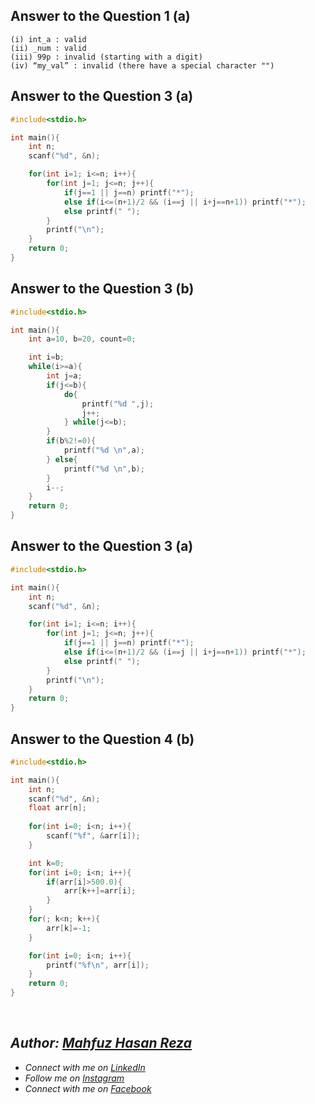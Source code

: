 ## Answer to the Question 1 (a)
```
(i) int_a : valid
(ii) _num : valid
(iii) 99p : invalid (starting with a digit)
(iv) “my_val” : invalid (there have a special character "")
```

## Answer to the Question 3 (a)
```c
#include<stdio.h>

int main(){
    int n;
    scanf("%d", &n);

    for(int i=1; i<=n; i++){
        for(int j=1; j<=n; j++){
            if(j==1 || j==n) printf("*");
            else if(i<=(n+1)/2 && (i==j || i+j==n+1)) printf("*");
            else printf(" ");
        }
        printf("\n");
    }
    return 0;
}
```

## Answer to the Question 3 (b)
```c
#include<stdio.h>

int main(){
    int a=10, b=20, count=0;

    int i=b;
    while(i>=a){
        int j=a;
        if(j<=b){
            do{
                printf("%d ",j);
                j++;
            } while(j<=b);
        }
        if(b%2!=0){
            printf("%d \n",a);
        } else{
            printf("%d \n",b);
        }
        i--;
    }
    return 0;
}
```

## Answer to the Question 3 (a)
```c
#include<stdio.h>

int main(){
    int n;
    scanf("%d", &n);

    for(int i=1; i<=n; i++){
        for(int j=1; j<=n; j++){
            if(j==1 || j==n) printf("*");
            else if(i<=(n+1)/2 && (i==j || i+j==n+1)) printf("*");
            else printf(" ");
        }
        printf("\n");
    }
    return 0;
}
```

## Answer to the Question 4 (b)
```c
#include<stdio.h>

int main(){
    int n;
    scanf("%d", &n);
    float arr[n];
    
    for(int i=0; i<n; i++){
        scanf("%f", &arr[i]);
    }

    int k=0;
    for(int i=0; i<n; i++){
        if(arr[i]>500.0){
            arr[k++]=arr[i];
        }
    }
    for(; k<n; k++){
        arr[k]=-1;
    }

    for(int i=0; i<n; i++){
        printf("%f\n", arr[i]);
    }
    return 0;
}
```



<br>

## _Author: [Mahfuz Hasan Reza](https://github.com/mahfuzhasanreza/)_
 - _Connect with me on [LinkedIn](https://www.linkedin.com/in/mahfuzhasanreza/)_
 - _Follow me on [Instagram](https://www.instagram.com/mahfuzhasanreza/)_
 - _Connect with me on [Facebook](https://www.facebook.com/mahfuzhasanreza/)_
